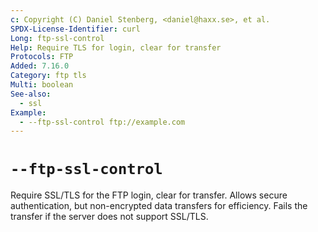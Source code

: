 ```yaml
---
c: Copyright (C) Daniel Stenberg, <daniel@haxx.se>, et al.
SPDX-License-Identifier: curl
Long: ftp-ssl-control
Help: Require TLS for login, clear for transfer
Protocols: FTP
Added: 7.16.0
Category: ftp tls
Multi: boolean
See-also:
  - ssl
Example:
  - --ftp-ssl-control ftp://example.com
---
```


# `--ftp-ssl-control`

Require SSL/TLS for the FTP login, clear for transfer. Allows secure
authentication, but non-encrypted data transfers for efficiency. Fails the
transfer if the server does not support SSL/TLS.
